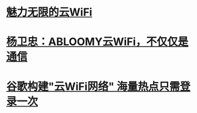 # [魅力无限的云WiFi](http://www.mengkeji.com/NewsDetail-049CC3D20C9814A1.html)

# [杨卫忠：ABLOOMY云WiFi，不仅仅是通信](http://www.mengkeji.com/NewsDetail-A852FD0D06C6C6D5.html)

# [谷歌构建"云WiFi网络" 海量热点只需登录一次](http://tech.qq.com/a/20140523/029994.htm)

# []()
# []()
# []()
# []()
# []()
# []()
# []()
